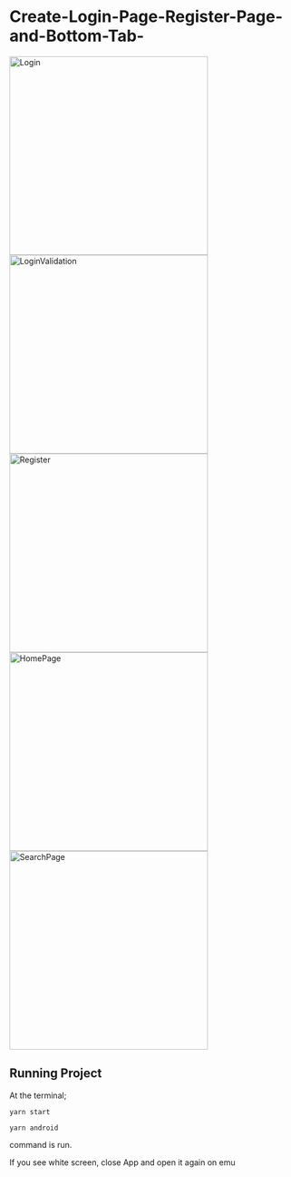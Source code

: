 # Create-Login-Page-Register-Page-and-Bottom-Tab-


<div>
<img width="350" alt="Login" src="https://user-images.githubusercontent.com/83647635/187725511-89cb7733-cea8-4c0a-b6cf-98d2df2b4d8d.png">
<img width="350" alt="LoginValidation" src="https://user-images.githubusercontent.com/83647635/187726560-04dd9240-6c2a-4c84-8f8a-2000eac609e5.png">
<img width="350" alt="Register" src="https://user-images.githubusercontent.com/83647635/187726749-08d6be0f-7e07-48f3-a302-df142c676de3.png">
<img width="350" alt="HomePage" src="https://user-images.githubusercontent.com/83647635/187726880-e28c0371-8d55-4ef7-b193-47ecb865df7d.png">
<img width="350" alt="SearchPage" src="https://user-images.githubusercontent.com/83647635/187727003-e535df43-ef16-4d67-81b5-6b466644e42a.png">
</div>


## Running Project

At the terminal;

```
yarn start
```

```
yarn android
```

command is run.

If you see white screen, close App and open it again on emu
